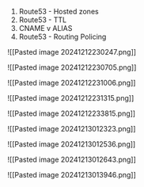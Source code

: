 
1. Route53 - Hosted zones
2. Route53 - TTL
3. CNAME v ALIAS
4. Route53 - Routing Policing






![[Pasted image 20241212230247.png]]


![[Pasted image 20241212230705.png]]



![[Pasted image 20241212231006.png]]




![[Pasted image 20241212231315.png]]


![[Pasted image 20241212233815.png]]



![[Pasted image 20241213012323.png]]



![[Pasted image 20241213012536.png]]


![[Pasted image 20241213012643.png]]


![[Pasted image 20241213013946.png]]